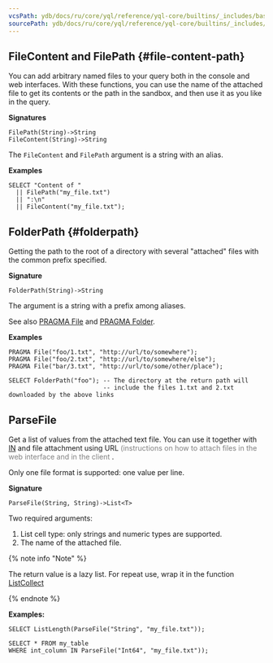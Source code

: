 ```yaml
---
vcsPath: ydb/docs/ru/core/yql/reference/yql-core/builtins/_includes/basic/files.md
sourcePath: ydb/docs/ru/core/yql/reference/yql-core/builtins/_includes/basic/files.md
---
```

## FileContent and FilePath {#file-content-path}

You can add arbitrary named files to your query both in the console and web interfaces. With these functions, you can use the name of the attached file to get its contents or the path in the sandbox, and then use it as you like in the query.

**Signatures**
```
FilePath(String)->String
FileContent(String)->String
```

The `FileContent` and `FilePath` argument is a string with an alias.

**Examples**
```yql
SELECT "Content of "
  || FilePath("my_file.txt")
  || ":\n"
  || FileContent("my_file.txt");
```
## FolderPath {#folderpath}

Getting the path to the root of a directory with several "attached" files with the common prefix specified.

**Signature**
```
FolderPath(String)->String
```

The argument is a string with a prefix among aliases.

See also [PRAGMA File](../../../syntax/pragma.md#file) and [PRAGMA Folder](../../../syntax/pragma.md#folder).

**Examples**
```yql
PRAGMA File("foo/1.txt", "http://url/to/somewhere");
PRAGMA File("foo/2.txt", "http://url/to/somewhere/else");
PRAGMA File("bar/3.txt", "http://url/to/some/other/place");

SELECT FolderPath("foo"); -- The directory at the return path will
                          -- include the files 1.txt and 2.txt downloaded by the above links
```

## ParseFile

Get a list of values from the attached text file. You can use it together with [IN](../../../syntax/expressions.md#in) and file attachment using URL <span style="color:gray;">(instructions on how to attach files in the web interface and in the client </span>.

Only one file format is supported: one value per line. 
<!-- For something more sophisticated, you should write a small UDF in [Python](../../../udf/python.md) or [JavaScript](../../../udf/javascript.md). -->

**Signature**
```
ParseFile(String, String)->List<T>
```

Two required arguments:

1. List cell type: only strings and numeric types are supported.
2. The name of the attached file.

{% note info "Note" %}

The return value is a lazy list. For repeat use, wrap it in the function [ListCollect](../../list.md#listcollect)

{% endnote %}

**Examples:**
```yql
SELECT ListLength(ParseFile("String", "my_file.txt"));
```
```yql
SELECT * FROM my_table
WHERE int_column IN ParseFile("Int64", "my_file.txt"));
```
